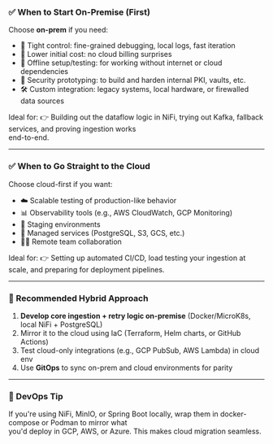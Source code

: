 ### ✅ When to Start On-Premise (First)
Choose **on-prem** if you need:
- 🧪 Tight control: fine-grained debugging, local logs, fast iteration
- 🧰 Lower initial cost: no cloud billing surprises
- 🔌 Offline setup/testing: for working without internet or cloud dependencies
- 🔐 Security prototyping: to build and harden internal PKI, vaults, etc.
- 🛠️ Custom integration: legacy systems, local hardware, or firewalled data sources

Ideal for:
👉 Building out the dataflow logic in NiFi, trying out Kafka, fallback services, and proving ingestion works\
end-to-end.

---

### ✅ When to Go Straight to the Cloud
Choose cloud-first if you want:
- ☁️ Scalable testing of production-like behavior
- 📊 Observability tools (e.g., AWS CloudWatch, GCP Monitoring)
- 🧪 Staging environments
- 🧰 Managed services (PostgreSQL, S3, GCS, etc.)
- 🧑‍💻 Remote team collaboration

Ideal for:
👉 Setting up automated CI/CD, load testing your ingestion at scale, and preparing for deployment pipelines.

---

### 🚦 Recommended Hybrid Approach
1. **Develop core ingestion + retry logic on-premise** (Docker/MicroK8s, local NiFi + PostgreSQL)
2. Mirror it to the cloud using IaC (Terraform, Helm charts, or GitHub Actions)
3. Test cloud-only integrations (e.g., GCP PubSub, AWS Lambda) in cloud env
4. Use **GitOps** to sync on-prem and cloud environments for parity

---

### 🔐 DevOps Tip
If you're using NiFi, MinIO, or Spring Boot locally, wrap them in docker-compose or Podman to mirror what\
you'd deploy in GCP, AWS, or Azure. This makes cloud migration seamless.

